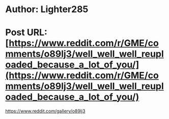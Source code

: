 # Author: Lighter285
# Post URL: [https://www.reddit.com/r/GME/comments/o89lj3/well_well_well_reuploaded_because_a_lot_of_you/](https://www.reddit.com/r/GME/comments/o89lj3/well_well_well_reuploaded_because_a_lot_of_you/)


https://www.reddit.com/gallery/o89lj3